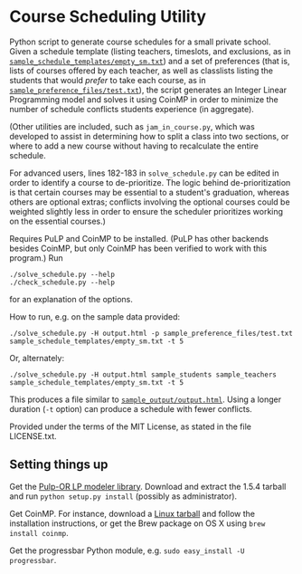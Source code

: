 # Course Scheduling Utility

Python script to generate course schedules for a small private school. Given a schedule template (listing teachers, timeslots, and exclusions, as in [`sample_schedule_templates/empty_sm.txt`](sample_schedule_templates/empty_sm.txt)) and a set of preferences (that is, lists of courses offered by each teacher, as well as classlists listing the students that would *prefer* to take each course, as in [`sample_preference_files/test.txt`](sample_preference_files/test.txt)), the script generates an Integer Linear Programming model and solves it using CoinMP in order to minimize the number of schedule conflicts students experience (in aggregate).

(Other utilities are included, such as `jam_in_course.py`, which was developed to assist in determining how to split a class into two sections, or where to add a new course without having to recalculate the entire schedule.

For advanced users, lines 182-183 in `solve_schedule.py` can be edited in order to identify a course to de-prioritize. The logic behind de-prioritization is that certain courses may be essential to a student's graduation, whereas others are optional extras; conflicts involving the optional courses could be weighted slightly less in order to ensure the scheduler prioritizes working on the essential courses.)

Requires PuLP and CoinMP to be installed. (PuLP has other backends besides CoinMP, but only CoinMP has been verified to work with this program.) Run

    ./solve_schedule.py --help
    ./check_schedule.py --help

for an explanation of the options.

How to run, e.g. on the sample data provided:

    ./solve_schedule.py -H output.html -p sample_preference_files/test.txt sample_schedule_templates/empty_sm.txt -t 5

Or, alternately:

    ./solve_schedule.py -H output.html sample_students sample_teachers sample_schedule_templates/empty_sm.txt -t 5

This produces a file similar to [`sample_output/output.html`](sample_output/output.html). Using a longer duration (`-t` option) can produce a schedule with fewer conflicts.

Provided under the terms of the MIT License, as stated in the file LICENSE.txt.

## Setting things up

Get the [Pulp-OR LP modeler library](https://code.google.com/p/pulp-or/). Download and extract the 1.5.4 tarball and run `python setup.py install` (possibly as administrator).

Get CoinMP. For instance, download a [Linux tarball](http://www.coin-or.org/download/binary/CoinMP/) and follow the installation instructions, or get the Brew package on OS X using `brew install coinmp`.

Get the progressbar Python module, e.g. `sudo easy_install -U progressbar`.
